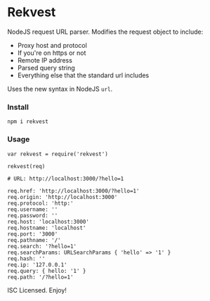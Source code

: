 # Rekvest

NodeJS request URL parser. Modifies the request object to include:

* Proxy host and protocol
* If you're on https or not
* Remote IP address
* Parsed query string
* Everything else that the standard url includes

Uses the new syntax in NodeJS `url`.

### Install
```
npm i rekvest
```

### Usage
```
var rekvest = require('rekvest')

rekvest(req)

# URL: http://localhost:3000/?hello=1

req.href: 'http://localhost:3000/?hello=1'
req.origin: 'http://localhost:3000'
req.protocol: 'http:'
req.username: ''
req.password: ''
req.host: 'localhost:3000'
req.hostname: 'localhost'
req.port: '3000'
req.pathname: '/'
req.search: '?hello=1'
req.searchParams: URLSearchParams { 'hello' => '1' }
req.hash: ''
req.ip: '127.0.0.1'
req.query: { hello: '1' }
req.path: '/?hello=1'
```

ISC Licensed. Enjoy!
